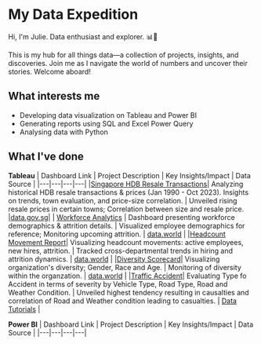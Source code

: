 # My Data Expedition
Hi, I'm Julie. Data enthusiast and explorer. 📊🌟 

This is my hub for all things data—a collection of projects, insights, and discoveries. Join me as I navigate the world of numbers and uncover their stories. Welcome aboard!



## What interests me
- Developing data visualization on Tableau and Power BI
- Generating reports using SQL and Excel Power Query
- Analysing data with Python



## What I've done


**Tableau**
| Dashboard Link | Project Description | Key Insights/Impact | Data Source |
|---|---|---|---|
|[Singapore HDB Resale Transactions](https://public.tableau.com/app/profile/julie1155/viz/HDB_16975582910760/Story1)| Analyzing historical HDB resale transactions & prices (Jan 1990 - Oct 2023). Insights on trends, town evaluation, and price-size correlation. | Unveiled rising resale prices in certain towns; Correlation between size and resale price. |[data.gov.sg](https://beta.data.gov.sg/collections/189/datasets/d_ebc5ab87086db484f88045b47411ebc5/view)|
| [Workforce Analytics](https://public.tableau.com/app/profile/julie1155/viz/WorkforceAnalytics_16984141504050/Dashboard1) | Dashboard presenting workforce demographics & attrition details. | Visualized employee demographics for reference; Monitoring upcoming attrition. | [data.world](https://data.world/markbradbourne/rwfd-real-world-fake-data/workspace/file?filename=Human+Resources.csv) |
|[Headcount Movement Report](https://public.tableau.com/app/profile/julie1155/viz/HeadcountMovementReport/HeadcountMovement)| Visualizing headcount movements: active employees, new hires, attrition. | Tracked cross-departmental trends in hiring and attrition dynamics. | [data.world](https://data.world/markbradbourne/rwfd-real-world-fake-data/workspace/file?filename=Human+Resources.csv) |
|[Diversity Scorecard](https://public.tableau.com/app/profile/julie1155/viz/DiversityScorecard_16974504135040/DiversityScorecard)| Visualizing organization's diversity; Gender, Race and Age. | Monitoring of diversity within the organzation. | [data.world](https://data.world/markbradbourne/rwfd-real-world-fake-data/workspace/file?filename=Human+Resources.csv) |
|[Traffic Accident](https://public.tableau.com/app/profile/julie1155/viz/TrafficAccident_16835636320400/Dashboard1)| Evaluating Type fo Accident in terms of severity by Vehicle Type, Road Type, Road and Weather Condition. | Unveiled highest tendency resulting in causalties and correlation of Road and Weather condition leading to casualties. | [Data Tutorials](https://www.youtube.com/watch?v=jhv_HPjtTyU) |



**Power BI**
| Dashboard Link | Project Description | Key Insights/Impact | Data Source |
|---|---|---|---|
